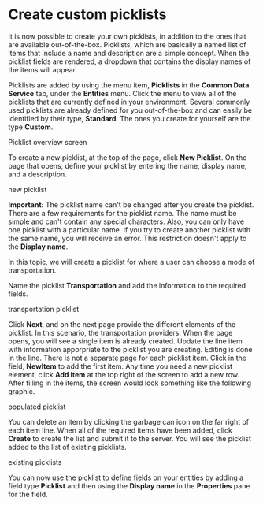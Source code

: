 <properties
	pageTitle="Create custom picklists | Microsoft PowerApps"
	description="Create a custom picklist in the maker portal."
	services="powerapps"
	documentationCenter="na"
	authors="pvillads"
	manager="kfend"
	editor=""
	tags=""/>

<tags
   ms.service="powerapps"
   ms.devlang="na"
   ms.topic="article"
   ms.tgt_pltfrm="na"
   ms.workload="na"
   ms.date="02/03/2017"
   ms.author="kfend"/>

# Create custom picklists
It is now possible to create your own picklists, in addition to the ones that are available out-of-the-box. Picklists, which are basically a named list of items that include a name and description are a simple concept. When the picklist fields are rendered, a dropdown that contains the display names of the items will appear. 

Picklists are added by using the menu item, **Picklists** in the **Common Data Service** tab, under the **Entities** menu. Click the menu to view all of the picklists that are currently defined in your environment. Several commonly used picklists are already defined for you out-of-the-box and can easily be identified by their type, **Standard**. The ones you create for yourself are the type **Custom**.

Picklist overview screen

To create a new picklist, at the top of the page, click **New Picklist**. On the page that opens, define your picklist by entering the name, display name, and a description.

new picklist

**Important:** The picklist name can't be changed after you create the picklist. There are a few requirements for the picklist name. The name must be simple and can't contain any special characters. Also, you can only have one picklist with a particular name. If you try to create another picklist with the same name, you will receive an error. This restriction doesn't apply to the **Display name**.

In this topic, we will create a picklist for where a user can choose a mode of transportation.

Name the picklist **Transportation** and add the information to the required fields.

transportation picklist

Click **Next**, and on the next page provide the different elements of the picklist. In this scenario, the transportation providers. When the page opens, you will see a single item is already created. Update the line item with information apporpriate to the picklist you are creating. Editing is done in the line. There is not a separate page for each picklist item. Click in the field, **NewItem** to add the first item. Any time you need a new picklist element, click **Add item** at the top right of the screen to add a new row. After filling in the items, the screen would look something like the following graphic.

populated picklist

 

You can delete an item by clicking the garbage can icon on the far right of each item line. When all of the required items have been added, click **Create** to create the list and submit it to the server. You will see the picklist added to the list of existing picklists.

existing picklists

You can now use the picklist to define fields on your entities by adding a field type **Picklist** and then using the **Display name** in the **Properties** pane for the field. 
